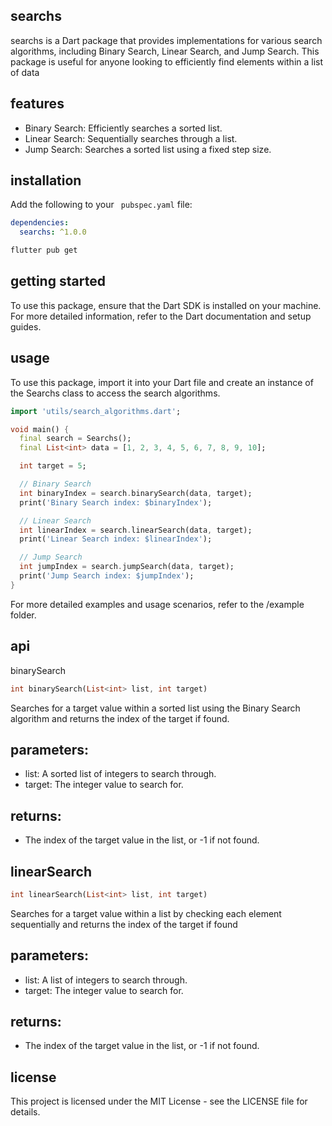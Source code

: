 ## searchs
searchs is a Dart package that provides implementations for various search algorithms, including Binary Search, Linear Search, and Jump Search. This package is useful for anyone looking to efficiently find elements within a list of data

## features
- Binary Search: Efficiently searches a sorted list.
- Linear Search: Sequentially searches through a list.
- Jump Search: Searches a sorted list using a fixed step size.


## installation

Add the following to your ``` pubspec.yaml``` file:
```yaml 
dependencies:
  searchs: ^1.0.0

```
```sh
flutter pub get
```
## getting started
To use this package, ensure that the Dart SDK is installed on your machine. For more detailed information, refer to the Dart documentation and setup guides.

## usage
To use this package, import it into your Dart file and create an instance of the Searchs class to access the search algorithms.

```dart
import 'utils/search_algorithms.dart';

void main() {
  final search = Searchs();
  final List<int> data = [1, 2, 3, 4, 5, 6, 7, 8, 9, 10];

  int target = 5;

  // Binary Search
  int binaryIndex = search.binarySearch(data, target);
  print('Binary Search index: $binaryIndex');

  // Linear Search
  int linearIndex = search.linearSearch(data, target);
  print('Linear Search index: $linearIndex');

  // Jump Search
  int jumpIndex = search.jumpSearch(data, target);
  print('Jump Search index: $jumpIndex');
}

```

For more detailed examples and usage scenarios, refer to the /example folder.
 
## api

binarySearch
```dart
int binarySearch(List<int> list, int target)
```

Searches for a target value within a sorted list using the Binary Search algorithm and returns the index of the target if found.

## parameters:
- list: A sorted list of integers to search through.
- target: The integer value to search for.
## returns:
- The index of the target value in the list, or -1 if not found.

## linearSearch
```dart
int linearSearch(List<int> list, int target)
```
Searches for a target value within a list by checking each element sequentially and returns the index of the target if found


## parameters:
- list: A list of integers to search through.
- target: The integer value to search for.
## returns:
- The index of the target value in the list, or -1 if not found.
## license
This project is licensed under the MIT License - see the LICENSE file for details.